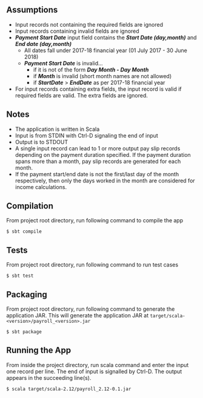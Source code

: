 Assumptions
-----------
* Input records not containing the required fields are ignored
* Input records containing invalid fields are ignored
* **_Payment Start Date_** input field contains the **_Start Date (day,month)_** and **_End date (day,month)_**
  * All dates fall under 2017-18 financial year (01 July 2017 - 30 June 2018)
  * **_Payment Start Date_** is invalid...
    * if it is not of the form **_Day Month - Day Month_**
    * if **_Month_** is invalid (short month names are not allowed)
    * if **_StartDate_** > **_EndDate_** as per 2017-18 financial year 
* For input records containing extra fields, the input record is valid if required fields are valid. 
The extra fields are ignored.

Notes
-----
- The application is written in Scala
- Input is from STDIN with Ctrl-D signaling the end of input
- Output is to STDOUT
- A single input record can lead to 1 or more output pay slip records depending on the payment duration specified. 
If the payment duration spans more than a month, pay slip records are generated for each month.
- If the payment start/end date is not the first/last day of the month respectively, then only the days 
worked in the month are considered for income calculations.

Compilation
-----------
From project root directory, run following command to compile the app

    $ sbt compile

Tests
-----
From project root directory, run following command to run test cases

    $ sbt test
    
Packaging
---------
From project root directory, run following command to generate the application JAR.
This will generate the application JAR at `target/scala-<version>/payroll_<version>.jar`
    
    $ sbt package

Running the App
---------------

From inside the project directory, run scala command and enter the input one record per line.
The end of input is signalled by Ctrl-D.
The output appears in the succeeding line(s).

    $ scala target/scala-2.12/payroll_2.12-0.1.jar 

